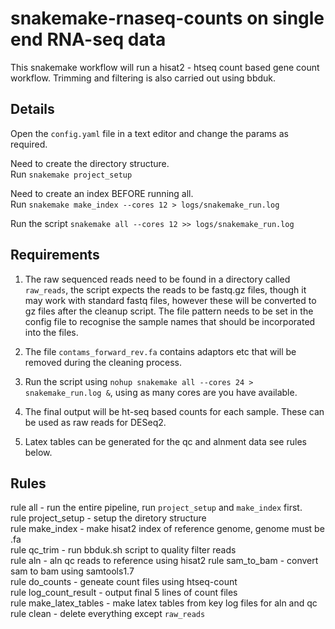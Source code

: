 # snakemake-rnaseq-counts on single end RNA-seq data   
This snakemake workflow will run a hisat2 - htseq count based gene count
workflow. Trimming and filtering is also carried out using bbduk.  

## Details  
Open the `config.yaml` file in a text editor and change the params as required.  

Need to create the directory structure.  
Run ```snakemake project_setup```  

Need to create an index BEFORE running all.  
Run ```snakemake make_index --cores 12 > logs/snakemake_run.log```  

Run the script ```snakemake all --cores 12 >> logs/snakemake_run.log```  

## Requirements   
1.  The raw sequenced reads need to be found in a directory called `raw_reads`, the
script expects the reads to be fastq.gz files, though it may work with standard
fastq files, however these will be converted to gz files after the cleanup
script. The file pattern needs to be set in the config file to recognise the
sample names that should be incorporated into the files.   

2.  The file `contams_forward_rev.fa` contains adaptors etc that will be
removed during the cleaning process.  

3.  Run the script using ```nohup snakemake all --cores 24 > snakemake_run.log
    &```, using as many cores are you have available.  

4.  The final output will be ht-seq based counts for each sample. These can be
    used as raw reads for DESeq2.  

5.  Latex tables can be generated for the qc and alnment data see rules below.   

## Rules  
rule all - run the entire pipeline, run ```project_setup``` and ```make_index``` first.  
rule project_setup - setup the diretory structure  
rule make_index - make hisat2 index of reference genome, genome must be .fa  
rule qc_trim - run bbduk.sh script to quality filter reads  
rule aln - aln qc reads to reference using hisat2
rule sam_to_bam - convert sam to bam using samtools1.7  
rule do_counts - geneate count files using htseq-count  
rule log_count_result - output final 5 lines of count files  
rule make_latex_tables - make latex tables from key log files for aln and qc  
rule clean - delete everything except ```raw_reads```  
